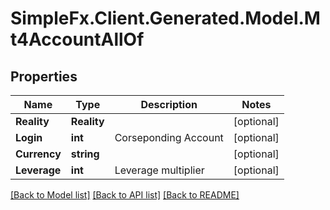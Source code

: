 # SimpleFx.Client.Generated.Model.Mt4AccountAllOf
## Properties

Name | Type | Description | Notes
------------ | ------------- | ------------- | -------------
**Reality** | **Reality** |  | [optional] 
**Login** | **int** | Corseponding Account | [optional] 
**Currency** | **string** |  | [optional] 
**Leverage** | **int** | Leverage multiplier | [optional] 

[[Back to Model list]](../README.md#documentation-for-models) [[Back to API list]](../README.md#documentation-for-api-endpoints) [[Back to README]](../README.md)

